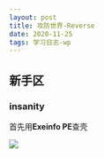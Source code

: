 ```yaml
---
layout: post
title: 攻防世界-Reverse
date: 2020-11-25
tags: 学习日志-wp
---
```


## 新手区

### **insanity**

首先用**Exeinfo PE**查壳

![](/image/post/202011281.png)


